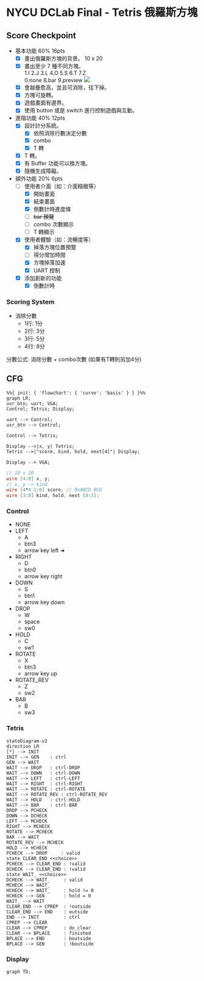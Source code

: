 # NYCU DCLab Final - Tetris 俄羅斯方塊

## Score Checkpoint

- 基本功能 60% 16pts
    - [x] 畫出俄羅斯方塊的背景。 10 x 20
    - [x] 畫出至少 7 種不同方塊。  
      1.I 2.J 3.L 4.O 5.S 6.T 7.Z  
      0.none 8.bar 9.preview
         ![](https://learnopencv.com/wp-content/uploads/2020/11/tetris-pieces.png)
    - [x] 會越疊愈高，並且可消除，往下掉。
    - [x] 方塊可旋轉。
    - [x] 遊戲畫面有邊界。
    - [x] 使用 button 或是 switch 進行控制遊戲與互動。
- 進階功能 40% 12pts
    - [x] 設計計分系統。
      - [x] 依照消除行數決定分數
      - [x] combo
      - [x] T 轉
    - [x] T 轉。
    - [x] 有 Buffer 功能可以換方塊。
    - [x] 隨機生成障礙。
- 額外功能 20% 6pts
    - [ ] 使用者介面（如：介面精緻等）
      - [x] 開始畫面
      - [x] 結束畫面
      - [x] 倒數計時進度條
      - [ ] ~~bar 預覽~~
      - [ ] combo 次數顯示
      - [ ] T 轉顯示
    - [x] 使用者體驗（如：流暢度等）
      - [x] 掉落方塊位置預覽
      - [ ] 得分增加時間
      - [x] 方塊掉落加速
      - [x] UART 控制
    - [x] 添加創新的功能
      - [x] 倒數計時

### Scoring System
- 消除分數
    - 1行: 1分
    - 2行: 3分
    - 3行: 5分
    - 4行: 8分

分數公式: 消除分數 + combo次數 (如果有T轉則另加4分)


## CFG

```mermaid
%%{ init: { 'flowchart': { 'curve': 'basis' } } }%%
graph LR;
usr_btn; uart; VGA;
Control; Tetris; Display;

uart --> Control;
usr_btn --> Control;

Control --> Tetris;

Display -->|x, y| Tetris;
Tetris -->|"score, kind, hold, next[4]"| Display;

Display --> VGA;
```

```verilog
// 10 x 20
wire [4:0] x, y;
// x, y -> kind
wire [4*4-1:0] score; // 0xABCD BCD
wire [3:0] kind, hold, next [0:3];
```

### Control

- NONE
- LEFT
  - A
  - btn3
  - arrow key left ➜
- RIGHT
  - D
  - btn0
  - arrow key right
- DOWN
  - S
  - btn1
  - arrow key down
- DROP
  - W
  - space
  - sw0
- HOLD
  - C
  - sw1
- ROTATE
  - X
  - btn3
  - arrow key up
- ROTATE_REV
  - Z
  - sw2
- BAR
  - B
  - sw3

### Tetris

```mermaid
stateDiagram-v2
direction LR
[*] --> INIT
INIT --> GEN    : ctrl
GEN --> WAIT
WAIT --> DROP   : ctrl-DROP
WAIT --> DOWN   : ctrl-DOWN
WAIT --> LEFT   : ctrl-LEFT
WAIT --> RIGHT  : ctrl-RIGHT
WAIT --> ROTATE : ctrl-ROTATE
WAIT --> ROTATE_REV : ctrl-ROTATE_REV
WAIT --> HOLD   : ctrl-HOLD
WAIT --> BAR    : ctrl-BAR
DROP --> PCHECK
DOWN --> DCHECK
LEFT --> MCHECK
RIGHT --> MCHECK
ROTATE --> MCHECK
BAR --> WAIT
ROTATE_REV --> MCHECK
HOLD --> HCHECK
PCHECK --> DROP     : valid
state CLEAR_END <<choice>>
PCHECK --> CLEAR_END : !valid
DCHECK --> CLEAR_END : !valid
state WAIT_ <<choice>>
DCHECK --> WAIT_     : valid
MCHECK --> WAIT_
HCHECK --> WAIT_     : hold != 0
HCHECK --> GEN       : hold = 0
WAIT_ --> WAIT
CLEAR_END --> CPREP  : !outside
CLEAR_END --> END    : outside
END --> INIT         : ctrl
CPREP --> CLEAR
CLEAR --> CPREP      : do_clear
CLEAR --> BPLACE     : finished
BPLACE --> END       : boutside
BPLACE --> GEN       : !boutside
```

### Display

```mermaid
graph TD;
```
